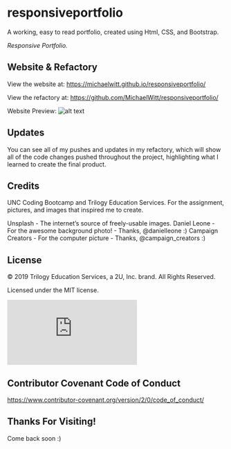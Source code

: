 # responsiveportfolio

A working, easy to read portfolio, created using Html, CSS, and Bootstrap.

_Responsive Portfolio._

<!-- EDIT the Green -->

<!-- In this challenge we were tasked with the mission of taking existing code and refacting it to a more readable, organized, and clean html and css. I optimized the code by implementing semantic elements and adding applicable attributes and organization. I did so by creating a repository and working website, inputting files in their correct folders, pushing code updates, changing div's to the appropriate semantic element in html & css (header, section, article, & footer), consolidating similar classes into one, inputting markup that highlights different parts of the website, inputting image descriptors, organizing into readable and organized code, creating a ReadMe, and testing for workability and functionality.  -->

<!-- After finishing, the code looks a lot better to me!
What a great challenge full of many lessons.

Thanks for checking out my first project on the road to development!  -->

## Website & Refactory

View the website at: https://michaelwitt.github.io/responsiveportfolio/

View the refactory at: https://github.com/MichaelWitt/responsiveportfolio/

Website Preview: ![alt text](https://michaelwitt.github.io/responsiveportfolio/responsiveportfolio.png)

## Updates

You can see all of my pushes and updates in my refactory, which will show all of the code changes pushed throughout the project, highlighting what I learned to create the final product.

## Credits

UNC Coding Bootcamp and Trilogy Education Services.
For the assignment, pictures, and images that inspired me to create.

Unsplash - The internet’s source of freely-usable images.
Daniel Leone - For the awesome background photo! - Thanks, @danielleone :)
Campaign Creators - For the computer picture - Thanks, @campaign_creators :)

## License

© 2019 Trilogy Education Services, a 2U, Inc. brand. All Rights Reserved.

Licensed under the MIT license.

![alt text](https://github.com/MichaelWitt/responsiveportfolio/LICENSE.txt)

## Contributor Covenant Code of Conduct

https://www.contributor-covenant.org/version/2/0/code_of_conduct/

## Thanks For Visiting!

Come back soon :)
